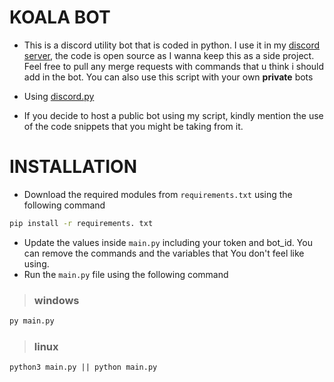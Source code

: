 # KOALA BOT
- This is a discord utility bot that is coded in python. I use it in my [discord server](https://discord.gg/5b8pyv99j2), the code is open source as I wanna keep this as a side project. Feel free to pull any merge requests with commands that u think i should add in the bot. You can also use this script with your own **__private__** bots

- Using [discord.py](https://github.com/Rapptz/discord.py)

- If you decide to host a public bot using my script, kindly mention the use of the code snippets that you might be taking from it.

# INSTALLATION
- Download the required modules from `requirements.txt` using the following command
```bat
pip install -r requirements. txt
```
- Update the values inside `main.py` including your token and bot_id. You can remove the commands and the variables that You don't feel like using.
- Run the `main.py` file using the following command
> ### windows
```bat
py main.py
```
> ### linux
```terminal
python3 main.py || python main.py
```
